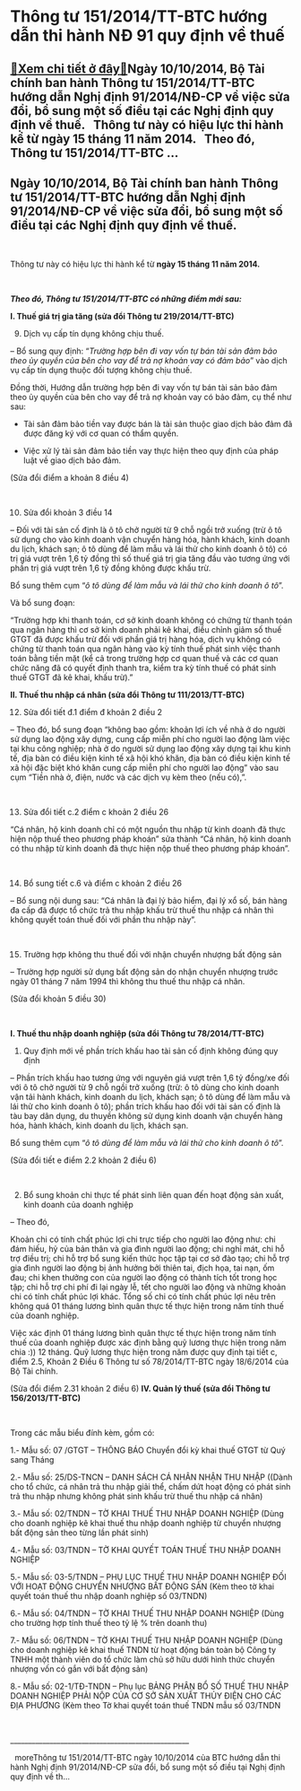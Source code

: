 Thông tư 151/2014/TT-BTC hướng dẫn thi hành NĐ 91 quy định về thuế
========================================================================

[:gift:Xem chi tiết ở đây:gift:](https://hddtvn.com/thong-tu-151-2014-tt-btc-huong-da%cc%83n-thi-hanh-nd-91-quy-di%cc%a3nh-ve-thue/)Ngày 10/10/2014, Bộ Tài chính ban hành Thông tư 151/2014/TT-BTC hướng dẫn Nghị định 91/2014/NĐ-CP về việc sửa đổi, bổ sung một số điều tại các Nghị định quy định về thuế.   Thông tư này có hiệu lực thi hành kể từ ngày 15 tháng 11 năm 2014.   Theo đó, Thông tư 151/2014/TT-BTC …
-------------------------------------------------------------------------------------------------------------------------------------------------------------------------------------------------------------------------------------------------------------------------------------



Ngày 10/10/2014, Bộ Tài chính ban hành Thông tư 151/2014/TT-BTC hướng dẫn Nghị định 91/2014/NĐ-CP về việc sửa đổi, bổ sung một số điều tại các Nghị định quy định về thuế.
----------------------------------------------------------------------------------------------------------------------------------------------------------------------------


   

Thông tư này có hiệu lực thi hành kể từ **ngày 15 tháng 11 năm 2014.**  

   

***Theo đó, Thông tư 151/2014/TT-BTC có những điểm mới sau:***


**I. Thuế giá trị gia tăng (sửa đổi Thông tư 219/2014/TT-BTC)**


9. Dịch vụ cấp tín dụng không chịu thuế.


– Bổ sung quy định: “*Trường hợp bên đi vay vốn tự bán tài sản đảm bảo theo ủy quyền của bên cho vay để trả nợ khoản vay có đảm bảo*” vào dịch vụ cấp tín dụng thuộc đối tượng không chịu thuế.  

Đồng thời, Hướng dẫn trường hợp bên đi vay vốn tự bán tài sản bảo đảm theo ủy quyền của bên cho vay để trả nợ khoản vay có bảo đảm, cụ thể như sau:  

+ Tài sản đảm bảo tiền vay được bán là tài sản thuộc giao dịch bảo đảm đã được đăng ký với cơ quan có thẩm quyền.  

+ Việc xử lý tài sản đảm bảo tiền vay thực hiện theo quy định của pháp luật về giao dịch bảo đảm.  

(Sửa đổi điểm a khoản 8 điều 4)  

   

10. Sửa đổi khoản 3 điều 14


– Đối với tài sản cố định là ô tô chở người từ 9 chỗ ngồi trở xuống (trừ ô tô sử dụng cho vào kinh doanh vận chuyển hàng hóa, hành khách, kinh doanh du lịch, khách sạn; ô tô dùng để làm mẫu và lái thử cho kinh doanh ô tô) có trị giá vượt trên 1,6 tỷ đồng thì số thuế giá trị gia tăng đầu vào tương ứng với phần trị giá vượt trên 1,6 tỷ đồng không được khấu trừ.


Bổ sung thêm cụm “*ô tô dùng để làm mẫu và lái thử cho kinh doanh ô tô*”.


Và bổ sung đoạn:  

“Trường hợp khi thanh toán, cơ sở kinh doanh không có chứng từ thanh toán qua ngân hàng thì cơ sở kinh doanh phải kê khai, điều chỉnh giảm số thuế GTGT đã được khấu trừ đối với phần giá trị hàng hóa, dịch vụ không có chứng từ thanh toán qua ngân hàng vào kỳ tính thuế phát sinh việc thanh toán bằng tiền mặt (kể cả trong trường hợp cơ quan thuế và các cơ quan chức năng đã có quyết định thanh tra, kiểm tra kỳ tính thuế có phát sinh thuế GTGT đã kê khai, khấu trừ).”


**II. Thuế thu nhập cá nhân (sửa đổi Thông tư 111/2013/TT-BTC)**


12. Sửa đổi tiết đ.1 điểm đ khoản 2 điều 2


– Theo đó, bổ sung đoạn “không bao gồm: khoản lợi ích về nhà ở do người sử dụng lao động xây dựng, cung cấp miễn phí cho người lao động làm việc tại khu công nghiệp; nhà ở do người sử dụng lao động xây dựng tại khu kinh tế, địa bàn có điều kiện kinh tế xã hội khó khăn, địa bàn có điều kiện kinh tế xã hội đặc biệt khó khăn cung cấp miễn phí cho người lao động” vào sau cụm “Tiền nhà ở, điện, nước và các dịch vụ kèm theo (nếu có),”.  

   

13. Sửa đổi tiết c.2 điểm c khoản 2 điều 26


“Cá nhân, hộ kinh doanh chỉ có một nguồn thu nhập từ kinh doanh đã thực hiện nộp thuế theo phương pháp khoán” sửa thành “Cá nhân, hộ kinh doanh có thu nhập từ kinh doanh đã thực hiện nộp thuế theo phương pháp khoán”.  

   

14. Bổ sung tiết c.6 và điểm c khoản 2 điều 26  

– Bổ sung nội dung sau: “Cá nhân là đại lý bảo hiểm, đại lý xổ số, bán hàng đa cấp đã được tổ chức trả thu nhập khấu trừ thuế thu nhập cá nhân thì không quyết toán thuế đối với phần thu nhập này”.  

   

15. Trường hợp không thu thuế đối với nhận chuyển nhượng bất động sản  

– Trường hợp người sử dụng bất động sản do nhận chuyển nhượng trước ngày 01 tháng 7 năm 1994 thì không thu thuế thu nhập cá nhân.  

(Sửa đổi khoản 5 điều 30)

  

   

**I. Thuế thu nhập doanh nghiệp (sửa đổi Thông tư 78/2014/TT-BTC)**
1. Quy định mới về phần trích khấu hao tài sản cố định không đúng quy định


– Phần trích khấu hao tương ứng với nguyên giá vượt trên 1,6 tỷ đồng/xe đối với ô tô chở người từ 9 chỗ ngồi trở xuống (trừ: ô tô dùng cho kinh doanh vận tải hành khách, kinh doanh du lịch, khách sạn; ô tô dùng để làm mẫu và lái thử cho kinh doanh ô tô); phần trích khấu hao đối với tài sản cố định là tàu bay dân dụng, du thuyền không sử dụng kinh doanh vận chuyển hàng hóa, hành khách, kinh doanh du lịch, khách sạn.  

Bổ sung thêm cụm “*ô tô dùng để làm mẫu và lái thử cho kinh doanh ô tô*”.  

(Sửa đổi tiết e điểm 2.2 khoản 2 điều 6)  

   

2. Bổ sung khoản chi thực tế phát sinh liên quan đến hoạt động sản xuất, kinh doanh của doanh nghiệp


– Theo đó, 

Khoản chi có tính chất phúc lợi chi trực tiếp cho người lao động như: chi đám hiếu, hỷ của bản thân và gia đình người lao động; chi nghỉ mát, chi hỗ trợ điều trị; chi hỗ trợ bổ sung kiến thức học tập tại cơ sở đào tạo; chi hỗ trợ gia đình người lao động bị ảnh hưởng bởi thiên tai, địch họa, tai nạn, ốm đau; chi khen thưởng con của người lao động có thành tích tốt trong học tập; chi hỗ trợ chi phí đi lại ngày lễ, tết cho người lao động và những khoản chi có tính chất phúc lợi khác. Tổng số chi có tính chất phúc lợi nêu trên không quá 01 tháng lương bình quân thực tế thực hiện trong năm tính thuế của doanh nghiệp.  

Việc xác định 01 tháng lương bình quân thực tế thực hiện trong năm tính thuế của doanh nghiệp được xác định bằng quỹ lương thực hiện trong năm chia :)) 12 tháng. Quỹ lương thực hiện trong năm được quy định tại tiết c, điểm 2.5, Khoản 2 Điều 6 Thông tư số 78/2014/TT-BTC ngày 18/6/2014 của Bộ Tài chính.  

(Sửa đổi điểm 2.31 khoản 2 điều 6)
**IV. Quản lý thuế (sửa đổi Thông tư 156/2013/TT-BTC)**  

   

Trong các mẫu biểu đính kèm, gồm có:


1.- Mẫu số: 07 /GTGT – THÔNG BÁO Chuyển đổi kỳ khai thuế GTGT từ Quý sang Tháng


2.- Mẫu số: 25/DS-TNCN – DANH SÁCH CÁ NHÂN NHẬN THU NHẬP ((Dành cho tổ chức, cá nhân trả thu nhập giải thể, chấm dứt hoạt động có phát sinh trả thu nhập nhưng không phát sinh khấu trừ thuế thu nhập cá nhân)


3.- Mẫu số: 02/TNDN – TỜ KHAI THUẾ THU NHẬP DOANH NGHIỆP (Dùng cho doanh nghiệp kê khai thuế thu nhập doanh nghiệp từ chuyển nhượng bất động sản theo từng lần phát sinh)


4.- Mẫu số: 03/TNDN – TỜ KHAI QUYẾT TOÁN THUẾ THU NHẬP DOANH NGHIỆP


5.- Mẫu số: 03-5/TNDN – PHỤ LỤC THUẾ THU NHẬP DOANH NGHIỆP ĐỐI VỚI HOẠT ĐỘNG CHUYỂN NHƯỢNG BẤT ĐỘNG SẢN (Kèm theo tờ khai quyết toán thuế thu nhập doanh nghiệp số 03/TNDN)


6.- Mẫu số: 04/TNDN – TỜ KHAI THUẾ THU NHẬP DOANH NGHIỆP (Dùng cho trường hợp tính thuế theo tỷ lệ % trên doanh thu)


7.- Mẫu số: 06/TNDN – TỜ KHAI THUẾ THU NHẬP DOANH NGHIỆP (Dùng cho doanh nghiệp kê khai thuế TNDN từ hoạt động bán toàn bộ Công ty TNHH một thành viên do tổ chức làm chủ sở hữu dưới hình thức chuyển nhượng vốn có gắn với bất động sản)


8.- Mẫu số: 02-1/TĐ-TNDN – Phụ lục BẢNG PHÂN BỔ SỐ THUẾ THU NHẬP DOANH NGHIỆP PHẢI NỘP CỦA CƠ SỞ SẢN XUẤT THỦY ĐIỆN CHO CÁC ĐỊA PHƯƠNG (Kèm theo Tờ khai quyết toán thuế TNDN mẫu số 03/TNDN


 



  

\_\_\_\_\_\_\_\_\_\_\_\_\_\_\_\_\_\_\_\_\_\_\_\_\_\_\_\_\_\_\_\_\_\_\_\_\_\_\_\_\_\_\_\_\_\_\_\_\_\_  

  
moreThông tư 151/2014/TT-BTC ngày 10/10/2014 của BTC hướng dẫn thi hành Nghị định 91/2014/NĐ-CP sửa đổi, bổ sung một số điều tại Nghị định quy định về th…

